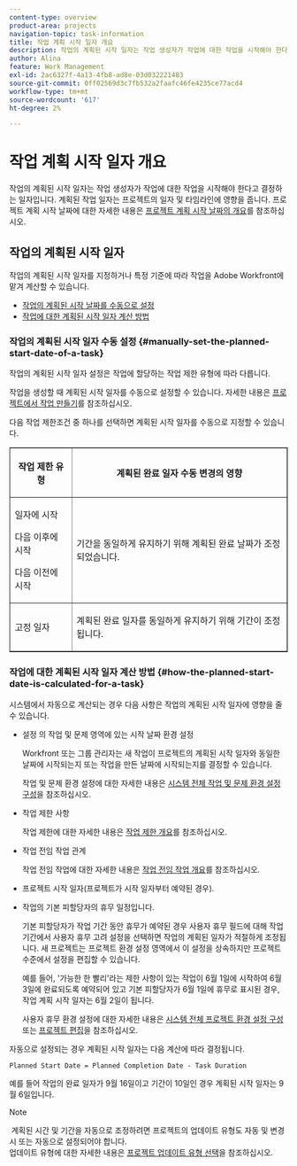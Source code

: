 ```yaml
---
content-type: overview
product-area: projects
navigation-topic: task-information
title: 작업 계획 시작 일자 개요
description: 작업의 계획된 시작 일자는 작업 생성자가 작업에 대한 작업을 시작해야 한다고 결정하는 일자입니다. 계획된 작업 일자는 프로젝트의 일자 및 타임라인에 영향을 줍니다. 프로젝트 계획 시작 일자에 대한 자세한 내용은 프로젝트 계획 시작 일자 개요를 참조하십시오.
author: Alina
feature: Work Management
exl-id: 2ac6327f-4a13-4fb8-ad8e-03d032221483
source-git-commit: 0ff02569d3c7fb532a2faafc46fe4235ce77acd4
workflow-type: tm+mt
source-wordcount: '617'
ht-degree: 2%

---
```


# 작업 계획 시작 일자 개요

<!-- Audited: 6/2025 -->

작업의 계획된 시작 일자는 작업 생성자가 작업에 대한 작업을 시작해야 한다고 결정하는 일자입니다. 계획된 작업 일자는 프로젝트의 일자 및 타임라인에 영향을 줍니다. 프로젝트 계획 시작 날짜에 대한 자세한 내용은 [프로젝트 계획 시작 날짜의 개요](../../../manage-work/projects/planning-a-project/project-planned-start-date.md)를 참조하십시오.

## 작업의 계획된 시작 일자

작업의 계획된 시작 일자를 지정하거나 특정 기준에 따라 작업을 Adobe Workfront에 맡겨 계산할 수 있습니다. 

* [작업의 계획된 시작 날짜를 수동으로 설정](#manually-set-the-planned-start-date-of-a-task)
* [작업에 대한 계획된 시작 일자 계산 방법](#how-the-planned-start-date-is-calculated-for-a-task)

### 작업의 계획된 시작 일자 수동 설정 {#manually-set-the-planned-start-date-of-a-task}

작업의 계획된 시작 일자 설정은 작업에 할당하는 작업 제한 유형에 따라 다릅니다. 

작업을 생성할 때 계획된 시작 일자를 수동으로 설정할 수 있습니다. 자세한 내용은 [프로젝트에서 작업 만들기](../../../manage-work/tasks/create-tasks/create-tasks-in-project.md)를 참조하십시오.

다음 작업 제한조건 중 하나를 선택하면 계획된 시작 일자를 수동으로 지정할 수 있습니다. 

<table border="1" cellspacing="15" cellpadding="1"> 
 <col> 
 <col> 
 <thead> 
  <tr> 
   <th> <p><strong>작업 제한 유형</strong> </p> </th> 
   <th> <p><strong>계획된 완료 일자 수동 변경의 영향</strong> </p> </th> 
  </tr> 
 </thead> 
 <tbody> 
  <tr> 
   <td> <p>일자에 시작</p> <p>다음 이후에 시작</p> <p>다음 이전에 시작</p> </td> 
   <td> <p><span class="s1">기간을 동일하게 유지하기 위해 계획된 완료 날짜가 조정되었습니다.</span> </p> </td> 
  </tr> 
  <tr> 
   <td> <p>고정 일자</p> </td> 
   <td> <p>계획된 완료 일자를 동일하게 유지하기 위해 기간이 조정됩니다.</p> </td> 
  </tr> 
 </tbody> 
</table>

### 작업에 대한 계획된 시작 일자 계산 방법 {#how-the-planned-start-date-is-calculated-for-a-task}

시스템에서 자동으로 계산되는 경우 다음 사항은 작업의 계획된 시작 일자에 영향을 줄 수 있습니다.

* 설정 의 작업 및 문제 영역에 있는 시작 날짜 환경 설정

  Workfront 또는 그룹 관리자는 새 작업이 프로젝트의 계획된 시작 일자와 동일한 날짜에 시작되는지 또는 작업을 만든 날짜에 시작되는지를 결정할 수 있습니다.

  작업 및 문제 환경 설정에 대한 자세한 내용은 [시스템 전체 작업 및 문제 환경 설정 구성](../../../administration-and-setup/set-up-workfront/configure-system-defaults/set-task-issue-preferences.md)을 참조하십시오.

* 작업 제한 사항

  작업 제한에 대한 자세한 내용은 [작업 제한 개요](../../../manage-work/tasks/task-constraints/task-constraint-overview.md)를 참조하십시오.

* 작업 전임 작업 관계

  작업 전임 작업에 대한 자세한 내용은 [작업 전임 작업 개요](../../../manage-work/tasks/use-prdcssrs/predecessors-overview.md)를 참조하십시오.

* 프로젝트 시작 일자(프로젝트가 시작 일자부터 예약된 경우).
* 작업의 기본 피할당자의 휴무 일정입니다.

  기본 피할당자가 작업 기간 동안 휴무가 예약된 경우 사용자 휴무 필드에 대해 작업 기간에서 사용자 휴무 고려 설정을 선택하면 작업의 계획된 일자가 적절하게 조정됩니다. 새 프로젝트는 프로젝트 환경 설정 영역에서 이 설정을 상속하지만 프로젝트 수준에서 설정을 편집할 수 있습니다.

  예를 들어, &#39;가능한 한 빨리&#39;라는 제한 사항이 있는 작업이 6월 1일에 시작하여 6월 3일에 완료되도록 예약되어 있고 기본 피할당자가 6월 1일에 휴무로 표시된 경우, 작업 계획 시작 일자는 6월 2일이 됩니다.

  사용자 휴무 환경 설정에 대한 자세한 내용은 [시스템 전체 프로젝트 환경 설정 구성](../../../administration-and-setup/set-up-workfront/configure-system-defaults/set-project-preferences.md) 또는 [프로젝트 편집](../../../manage-work/projects/manage-projects/edit-projects.md)을 참조하십시오.

자동으로 설정되는 경우 계획된 시작 일자는 다음 계산에 따라 결정됩니다. 

```
Planned Start Date = Planned Completion Date - Task Duration
```

예를 들어 작업의 완료 일자가 9월 16일이고 기간이 10일인 경우 계획된 시작 일자는 9월 6일입니다.

>[!NOTE]
>
> 계획된 시간 및 기간을 자동으로 조정하려면 프로젝트의 업데이트 유형도 자동 및 변경 시 또는 자동으로 설정되어야 합니다.\
>업데이트 유형에 대한 자세한 내용은 [프로젝트 업데이트 유형 선택](../../../manage-work/projects/manage-projects/select-project-update-type.md)을 참조하십시오.

